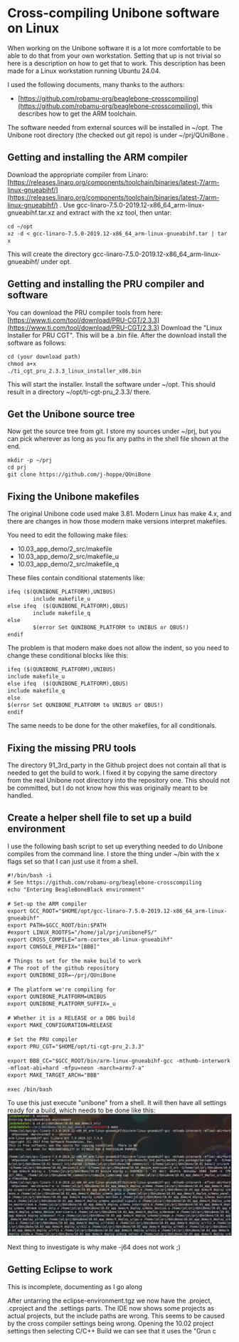 # Cross-compiling Unibone software on Linux

When working on the Unibone software it is a lot more comfortable to be able to do that from your own workstation. Setting that up is not trivial so here is a description on how to get that to work. This description has been made for a Linux workstation running Ubuntu 24.04.

I used the following documents, many thanks to the authors:
* [https://github.com/robamu-org/beaglebone-crosscompiling](https://github.com/robamu-org/beaglebone-crosscompiling), this describes how to get the ARM toolchain.

The software needed from external sources will be installed in ~/opt. The Unibone root directory (the checked out git repo) is under ~/prj/QUniBone .

## Getting and installing the ARM compiler

Download the appropriate compiler from Linaro: [https://releases.linaro.org/components/toolchain/binaries/latest-7/arm-linux-gnueabihf/](https://releases.linaro.org/components/toolchain/binaries/latest-7/arm-linux-gnueabihf/) . Use gcc-linaro-7.5.0-2019.12-x86_64_arm-linux-gnueabihf.tar.xz and extract with the xz tool, then untar:

```
cd ~/opt
xz -d < gcc-linaro-7.5.0-2019.12-x86_64_arm-linux-gnueabihf.tar | tar x
```
This will create the directory gcc-linaro-7.5.0-2019.12-x86_64_arm-linux-gnueabihf/ under opt.

## Getting and installing the PRU compiler and software

You can download the PRU compiler tools from here: [https://www.ti.com/tool/download/PRU-CGT/2.3.3](https://www.ti.com/tool/download/PRU-CGT/2.3.3)
Download the "Linux Installer for PRU CGT". This will be a .bin file. After the download install the software as follows:
```
cd (your download path)
chmod a+x
./ti_cgt_pru_2.3.3_linux_installer_x86.bin
```
This will start the installer. Install the software under ~/opt. This should result in a directory ~/opt/ti-cgt-pru_2.3.3/ there.

## Get the Unibone source tree

Now get the source tree from git. I store my sources under ~/prj, but you can pick wherever as long as you fix any paths in the shell file shown at the end.
```
mkdir -p ~/prj
cd prj
git clone https://github.com/j-hoppe/QUniBone
```

## Fixing the Unibone makefiles
The original Unibone code used make 3.81. Modern Linux has make 4.x, and there are changes in how those modern make versions interpret makefiles.

You need to edit the following make files:
* 10.03_app_demo/2_src/makefile
* 10.03_app_demo/2_src/makefile_u
* 10.03_app_demo/2_src/makefile_q

These files contain conditional statements like:
```
ifeq ($(QUNIBONE_PLATFORM),UNIBUS)
        include makefile_u
else ifeq  ($(QUNIBONE_PLATFORM),QBUS)
        include makefile_q
else
        $(error Set QUNIBONE_PLATFORM to UNIBUS or QBUS!)
endif
```
The problem is that modern make does not allow the indent, so you need to change these conditional blocks like this:
```
ifeq ($(QUNIBONE_PLATFORM),UNIBUS)
include makefile_u
else ifeq  ($(QUNIBONE_PLATFORM),QBUS)
include makefile_q
else
$(error Set QUNIBONE_PLATFORM to UNIBUS or QBUS!)
endif
```
The same needs to be done for the other makefiles, for all conditionals.

## Fixing the missing PRU tools

The directory 91_3rd_party in the Github project does not contain all that is needed to get the build to work. I fixed it by copying the same directory from the real Unibone root directory into the repository one. This should not be committed, but I do not know how this was originally meant to be handled.


## Create a helper shell file to set up a build environment

I use the following bash script to set up everything needed to do Unibone compiles from the command line. I store the thing under ~/bin with the x flags set so that I can just use it from a shell.
```
#!/bin/bash -i
# See https://github.com/robamu-org/beaglebone-crosscompiling
echo "Entering BeagleBoneBlack environment"

# Set-up the ARM compiler
export GCC_ROOT="$HOME/opt/gcc-linaro-7.5.0-2019.12-x86_64_arm-linux-gnueabihf"
export PATH=$GCC_ROOT/bin:$PATH
#export LINUX_ROOTFS="/home/jal/prj/uniboneFS/"
export CROSS_COMPILE="arm-cortex_a8-linux-gnueabihf"
export CONSOLE_PREFIX="[BBB]"

# Things to set for the make build to work
# The root of the github repository
export QUNIBONE_DIR=~/prj/QUniBone

# The platform we're compiling for
export QUNIBONE_PLATFORM=UNIBUS
export QUNIBONE_PLATFORM_SUFFIX=_u

# Whether it is a RELEASE or a DBG build
export MAKE_CONFIGURATION=RELEASE

# Set the PRU compiler
export PRU_CGT="$HOME/opt/ti-cgt-pru_2.3.3"

export BBB_CC="$GCC_ROOT/bin/arm-linux-gnueabihf-gcc -mthumb-interwork -mfloat-abi=hard -mfpu=neon -march=armv7-a"
export MAKE_TARGET_ARCH="BBB"

exec /bin/bash
```

To use this just execute "unibone" from a shell. It will then have all settings ready for a build, which needs to be done like this:
![Example Unibone compilation session](unibone-crosscompile-1.png)

Next thing to investigate is why make -j64 does not work ;)

## Getting Eclipse to work

This is incomplete, documenting as I go along

After untarring the eclipse-environment.tgz we now have the .project, .cproject and the .settings parts. The IDE now shows some projects as actual projects, but the include paths are wrong.
This seems to be caused by the cross compiler settings being wrong. Opening the 10.02 project settings then selecting C/C++ Build we can see that it uses the "Grun c


